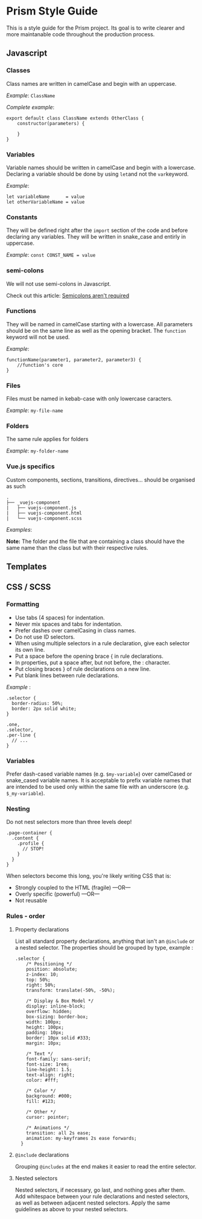 # Prism Style Guide

This is a style guide for the Prism project. Its goal is to write clearer and more maintanable code throughout the production process.

## Javascript

### Classes
Class names are written in camelCase and begin with an uppercase.

_Example_: `ClassName`

_Complete example_:
```
export default class ClassName extends OtherClass {
    constructor(parameters) {

    }
}
```

### Variables
Variable names should be written in camelCase and begin with a lowercase. Declaring a variable should be done by using `let`and not the `var`keyword.

_Example_:
```
let variableName      = value
let otherVariableName = value
```


### Constants
They will be defined right after the `import` section of the code and before declaring any variables. They will be written in snake_case and entirly in uppercase.

_Example_: `const CONST_NAME = value`

### semi-colons
We will not use semi-colons in Javascript.

Check out this article: [Semicolons aren't required](https://github.com/yyx990803/semi#but-semicolons-are-required)

### Functions
They will be named in camelCase starting with a lowercase. All parameters should be on the same line as well as the opening bracket. The `function` keyword will not be used.

_Example_:
```
functionName(parameter1, parameter2, parameter3) {
    //function's core
}
```

### Files
Files must be named in kebab-case with only lowercase caracters.

_Example_: `my-file-name`

### Folders
The same rule applies for folders

_Example_: `my-folder-name`

### Vue.js specifics
Custom components, sections, transitions, directives... should be organised as such
```
.
├── _vuejs-component
|   ├── vuejs-component.js
|   ├── vuejs-component.html
|   └── vuejs-component.scss
```
_Examples_:

**Note:** The folder and the file that are containing a class should have the same name than the class but with their respective rules.

## Templates

## CSS / SCSS

### Formatting

* Use tabs (4 spaces) for indentation.
* Never mix spaces and tabs for indentation.
* Prefer dashes over camelCasing in class names.
* Do not use ID selectors.
* When using multiple selectors in a rule declaration, give each selector its own line.
* Put a space before the opening brace { in rule declarations.
* In properties, put a space after, but not before, the : character.
* Put closing braces } of rule declarations on a new line.
* Put blank lines between rule declarations.

_Example_ :
```
.selector {
  border-radius: 50%;
  border: 2px solid white;
}

.one,
.selector,
.per-line {
  // ...
}
```

### Variables

Prefer dash-cased variable names (e.g. ```$my-variable```) over camelCased or snake_cased variable names. It is acceptable to prefix variable names that are intended to be used only within the same file with an underscore (e.g. ```$_my-variable```).

### Nesting

Do not nest selectors more than three levels deep!

```
.page-container {
  .content {
    .profile {
      // STOP!
    }
  }
}
```
When selectors become this long, you're likely writing CSS that is:

* Strongly coupled to the HTML (fragile) —OR—
* Overly specific (powerful) —OR—
* Not reusable

### Rules - order

1. Property declarations

    List all standard property declarations, anything that isn't an ```@include``` or a nested selector.
    The properties should be grouped by type, example :
    ```
    .selector {
        /* Positioning */
        position: absolute;
        z-index: 10;
        top: 50%;
        right: 50%;
        transform: translate(-50%, -50%);

        /* Display & Box Model */
        display: inline-block;
        overflow: hidden;
        box-sizing: border-box;
        width: 100px;
        height: 100px;
        padding: 10px;
        border: 10px solid #333;
        margin: 10px;

        /* Text */
        font-family: sans-serif;
        font-size: 1rem;
        line-height: 1.5;
        text-align: right;
        color: #fff;

        /* Color */
        background: #000;
        fill: #123;

        /* Other */
        cursor: pointer;

        /* Animations */
        transition: all 2s ease;
        animation: my-keyframes 2s ease forwards;
      }
    ```

2. ```@include``` declarations

    Grouping ```@includes``` at the end makes it easier to read the entire selector.


3.  Nested selectors

    Nested selectors, if necessary, go last, and nothing goes after them. Add whitespace between your rule declarations and nested selectors, as well as between adjacent nested selectors. Apply the same guidelines as above to your nested selectors.
